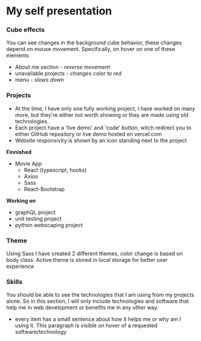 # My self presentation

### Cube effects
You can see changes in the background cube behavior, these changes depend on mouse movement. Specifically,
on hover on one of these elements

  - About me section _- reverse movement_
  - unavailable projects _- changes color to red_
  - menu  _- slows down_

### Projects    
 - At the time, I have only one fully working project, I have worked on many more, but they're either not 
worth showing or they are made using old technologies. 
 - Each project have a 'live demo' and 'code' button, witch redirect you to either GitHub repository or 
live demo hosted on vercel.com
 - Website responsivity is shown by an icon standing next to the project
   
**Finnished**
- Movie App
    - React (typescript, hooks)
    - Axios
    - Sass
    - React-Bootstrap

**Working on**
- graphQL project
- unit testing project
- python webscaping project

### Theme
Using Sass I have created 2 different themes, color change is based on body class. Active theme is 
stored in local storage for better user experience

### Skills
You should be able to see the technologies that I am using from my projects alone. So in this section, 
I will only include technologies and software that help me in web development or benefits me in any other way.
- every item has a small sentence about how it helps me or why am I using it. This paragraph is visible on hover
of a requested software/technology
